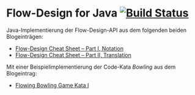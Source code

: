 Flow-Design for Java [![Build Status](https://travis-ci.org/falkoschumann/flowdesign.svg?branch=master)](https://travis-ci.org/falkoschumann/flowdesign)
====================

Java-Implementierung der Flow-Design-API aus dem folgenden beiden Blogeinträgen:

  - [Flow-Design Cheat Sheet – Part I, Notation][1]
  - [Flow-Design Cheat Sheet – Part II, Translation][2]

Mit einer Beispielimplementierung der Code-Kata *Bowling* aus dem Blogeintrag:

  - [Flowing Bowling Game Kata I][3]


[1]: http://geekswithblogs.net/theArchitectsNapkin/archive/2011/03/19/flow-design-cheat-sheet-ndash-part-i-notation.aspx
[2]: http://geekswithblogs.net/theArchitectsNapkin/archive/2011/03/20/flow-design-cheat-sheet-ndash-part-ii-translation.aspx
[3]: http://geekswithblogs.net/theArchitectsNapkin/archive/2011/07/05/flowing-bowling-game-kata-i.aspx
